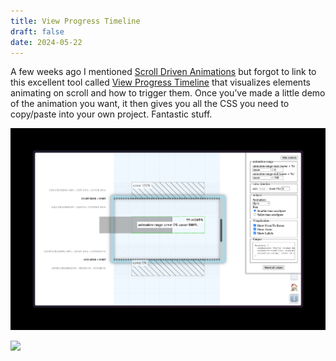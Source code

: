 ```yaml
---
title: View Progress Timeline
draft: false
date: 2024-05-22
---
```

A few weeks ago I mentioned [Scroll Driven Animations](https://scroll-driven-animations.style/) but forgot to link to this excellent tool called [View Progress Timeline](https://scroll-driven-animations.style/tools/view-timeline/ranges/#range-start-name=cover&range-start-percentage=0&range-end-name=cover&range-end-percentage=100&view-timeline-axis=block&view-timeline-inset=0&subject-size=smaller&subject-animation=fly-in&interactivity=clicktodrag&show-areas=yes&show-fromto=yes&show-labels=yes) that visualizes elements animating on scroll and how to trigger them. Once you’ve made a little demo of the animation you want, it then gives you all the CSS you need to copy/paste into your own project. Fantastic stuff.

![](/public/img/screenshot.png)

![](/img/screenshot.png)